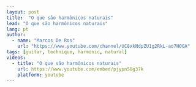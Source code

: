 ```yaml
---
layout: post
title:  "O que são harmônicos naturais"
lead: "O que são harmônicos naturais"
lang: pt
author:
  - name: "Marcos De Ros"
    url: "https://www.youtube.com/channel/UC8xkNdpZU1g2RkL-ao7HOGA"
tags: [guitar, technique, harmonic, natural]
videos:
  - title: "O que são harmônicos naturais"
    url: https://www.youtube.com/embed/pjypn58g37k
    platform: youtube
---
```

